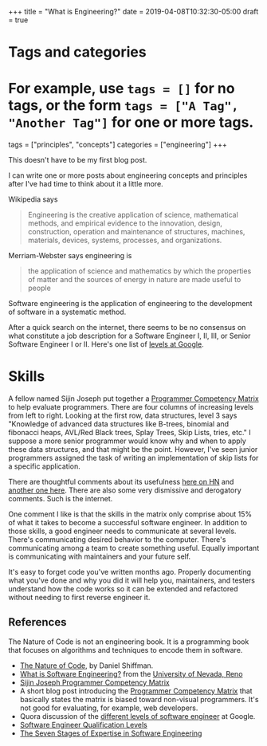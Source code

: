 +++
title = "What is Engineering?"
date = 2019-04-08T10:32:30-05:00
draft = true

# Tags and categories
# For example, use `tags = []` for no tags, or the form `tags = ["A Tag", "Another Tag"]` for one or more tags.
tags = ["principles", "concepts"]
categories = ["engineering"]
+++

This doesn't have to be my first blog post.

<!--more-->

I can write one or more posts about engineering concepts and principles after
I've had time to think about it a little more.

Wikipedia says

> Engineering is the creative application of science, mathematical methods,
> and empirical evidence to the innovation, design, construction, operation
> and maintenance of structures, machines, materials, devices, systems,
> processes, and organizations.

Merriam-Webster says engineering is

> the application of science and mathematics by which the properties of
> matter and the sources of energy in nature are made useful to people

Software engineering is the application of engineering to the development of
software in a systematic method.

After a quick search on the internet, there seems to be no consensus on what constitute a job description for a Software Engineer I, II, III, or Senior Software Engineer I or II. Here's one list of [levels at Google](https://www.quora.com/What-are-the-different-levels-of-software-engineers-at-Google).

# Skills

A fellow named Sijin Joseph put together a [Programmer Competency Matrix](http://sijinjoseph.com/2008/04/30/programmer-competency-matrix/) to help evaluate programmers. There are four columns of increasing levels from left to right. Looking at the first row, data structures, level 3 says "Knowledge of advanced data structures like B-trees, binomial and fibonacci heaps, AVL/Red Black trees, Splay Trees, Skip Lists, tries, etc." I suppose a more senior programmer would know why and when to apply these data structures, and that might be the point. However, I've seen junior programmers assigned the task of writing an implementation of skip lists for a specific application.

There are thoughtful comments about its usefulness [here on HN](https://news.ycombinator.com/item?id=9341146) and [another one here](https://news.ycombinator.com/item?id=4626695). There are also some very dismissive and derogatory comments. Such is the internet.

One comment I like is that the skills in the matrix only comprise about 15% of what it takes to become a successful software engineer. In addition to those skills, a good engineer needs to communicate at several levels. There's communicating desired behavior to the computer. There's communicating among a team to create something useful. Equally important is communicating with maintainers and your future self.

It's easy to forget code you've written months ago. Properly documenting what you've done and why you did it will help you, maintainers, and testers understand how the code works so it can be extended and refactored without needing to first reverse engineer it.

## References

The Nature of Code is not an engineering book. It is a programming book that focuses on algorithms and techniques to encode them in software.

* [The Nature of Code](https://natureofcode.com/book/), by Daniel Shiffman.
* [What is Software Engineering?](https://www.unr.edu/cse/prospective-students/what-is-software-engineering) from the [University of Nevada, Reno](https://www.unr.edu/)
* [Sijin Joseph Programmer Competency Matrix](https://sijinjoseph.com/programmer-competency-matrix/)
* A short blog post introducing the [Programmer Competency Matrix](http://sijinjoseph.com/2008/04/30/programmer-competency-matrix/) that basically states the matrix is biased toward non-visual programmers. It's not good for evaluating, for example, web developers.
* Quora discussion of the [different levels of software engineer](https://www.quora.com/What-are-the-different-levels-of-software-engineers-at-Google) at Google.
* [Software Engineer Qualification Levels](https://www.altexsoft.com/blog/business/software-engineer-qualification-levels-junior-middle-and-senior/)
* [The Seven Stages of Expertise in Software Engineering](http://www.wayland-informatics.com/The%20Seven%20Stages%20of%20Expertise%20in%20Software.htm)
